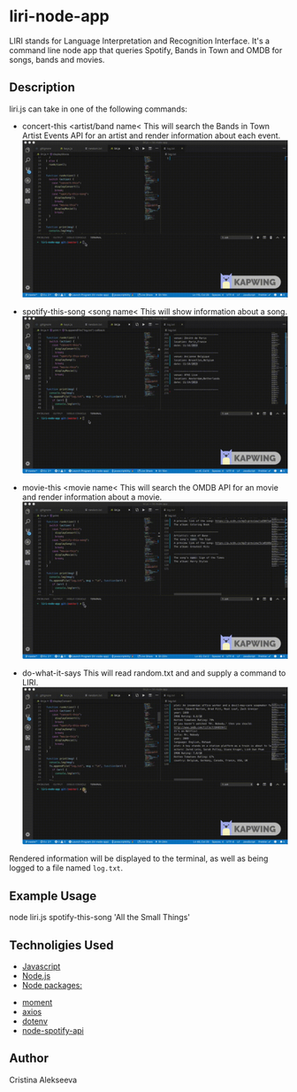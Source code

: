 # liri-node-app

LIRI stands for Language Interpretation and Recognition Interface. It's a command line node app that queries Spotify, Bands in Town and OMDB for songs, bands and movies.

## Description

liri.js can take in one of the following commands:

- concert-this &#60;artist/band name&#60;
  This will search the Bands in Town Artist Events API for an artist and render information about each event.
  ![Site screenshort](https://github.com/javascriptkitty/liri-node-app/blob/master/images/concert.gif)

- spotify-this-song &#60;song name&#60;
  This will show information about a song.
  ![Site screenshort](https://github.com/javascriptkitty/liri-node-app/blob/master/images/spotify.gif)

- movie-this &#60;movie name&#60;
  This will search the OMDB API for an movie and render information about a movie.
  ![Site screenshort](https://github.com/javascriptkitty/liri-node-app/blob/master/images/movie.gif)

- do-what-it-says
  This will read random.txt and and supply a command to LIRI.
  ![Site screenshort](https://github.com/javascriptkitty/liri-node-app/blob/master/images/do.gif)

Rendered information will be displayed to the terminal, as well as being logged to a file named `log.txt`.

## Example Usage

node liri.js spotify-this-song 'All the Small Things'

## Technoligies Used

- [Javascript](https://developer.mozilla.org/en-US/docs/Web/JavaScript)
- [Node.js](https://nodejs.org/en/)
- [Node packages:](https://developer.mozilla.org/ru/docs/Web/CSS)

* [moment](https://www.npmjs.com/package/moment)
* [axios](https://www.npmjs.com/package/axios)
* [dotenv](https://www.npmjs.com/package/dotenv)
* [node-spotify-api](https://www.npmjs.com/package/node-spotify-api)

## Author

Cristina Alekseeva
